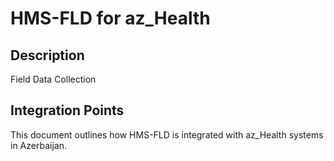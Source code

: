 # HMS-FLD for az_Health

## Description

Field Data Collection

## Integration Points

This document outlines how HMS-FLD is integrated with az_Health systems in Azerbaijan.
